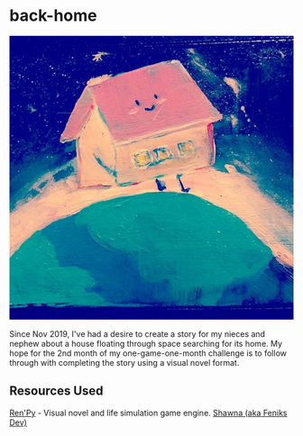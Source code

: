 # back-home
![The House](SRo6t6Qr.jpg)

Since Nov 2019, I've had a desire to create a story for my nieces and nephew about a house floating through space searching for its home. My hope for the 2nd month of my one-game-one-month challenge is to follow through with completing the story using a visual novel format.

## Resources Used
[Ren'Py](https://www.renpy.org/) - Visual novel and life simulation game engine. 
[Shawna (aka Feniks Dev)](https://feniksdev.itch.io/) 
 